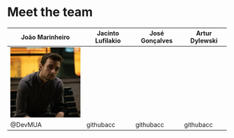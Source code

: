 <h1>Meet the team</h1>

| João Marinheiro | Jacinto Lufilakio	| José Gonçalves | Artur Dylewski |
| --- | --- | --- | --- |
|![Alt text](../images/imagem2.jpg?raw=true "João Marinheiro") |  |  |
| @DevMUA | githubacc | githubacc | 	githubacc |
